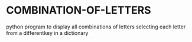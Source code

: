 # COMBINATION-OF-LETTERS
python program to display all combinations of letters selecting each letter from a differentkey in a dictionary
